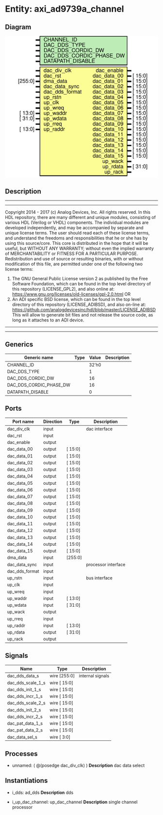 # Entity: axi_ad9739a_channel

## Diagram

![Diagram](axi_ad9739a_channel.svg "Diagram")
## Description

***************************************************************************
 ***************************************************************************
 Copyright 2014 - 2017 (c) Analog Devices, Inc. All rights reserved.
 In this HDL repository, there are many different and unique modules, consisting
 of various HDL (Verilog or VHDL) components. The individual modules are
 developed independently, and may be accompanied by separate and unique license
 terms.
 The user should read each of these license terms, and understand the
 freedoms and responsibilities that he or she has by using this source/core.
 This core is distributed in the hope that it will be useful, but WITHOUT ANY
 WARRANTY; without even the implied warranty of MERCHANTABILITY or FITNESS FOR
 A PARTICULAR PURPOSE.
 Redistribution and use of source or resulting binaries, with or without modification
 of this file, are permitted under one of the following two license terms:
   1. The GNU General Public License version 2 as published by the
      Free Software Foundation, which can be found in the top level directory
      of this repository (LICENSE_GPL2), and also online at:
      <https://www.gnu.org/licenses/old-licenses/gpl-2.0.html>
 OR
   2. An ADI specific BSD license, which can be found in the top level directory
      of this repository (LICENSE_ADIBSD), and also on-line at:
      https://github.com/analogdevicesinc/hdl/blob/master/LICENSE_ADIBSD
      This will allow to generate bit files and not release the source code,
      as long as it attaches to an ADI device.
 ***************************************************************************
 ***************************************************************************
 
## Generics

| Generic name            | Type | Value | Description |
| ----------------------- | ---- | ----- | ----------- |
| CHANNEL_ID              |      | 32'h0 |             |
| DAC_DDS_TYPE            |      | 1     |             |
| DAC_DDS_CORDIC_DW       |      | 16    |             |
| DAC_DDS_CORDIC_PHASE_DW |      | 16    |             |
| DATAPATH_DISABLE        |      | 0     |             |
## Ports

| Port name      | Direction | Type    | Description         |
| -------------- | --------- | ------- | ------------------- |
| dac_div_clk    | input     |         | dac interface       |
| dac_rst        | input     |         |                     |
| dac_enable     | output    |         |                     |
| dac_data_00    | output    | [ 15:0] |                     |
| dac_data_01    | output    | [ 15:0] |                     |
| dac_data_02    | output    | [ 15:0] |                     |
| dac_data_03    | output    | [ 15:0] |                     |
| dac_data_04    | output    | [ 15:0] |                     |
| dac_data_05    | output    | [ 15:0] |                     |
| dac_data_06    | output    | [ 15:0] |                     |
| dac_data_07    | output    | [ 15:0] |                     |
| dac_data_08    | output    | [ 15:0] |                     |
| dac_data_09    | output    | [ 15:0] |                     |
| dac_data_10    | output    | [ 15:0] |                     |
| dac_data_11    | output    | [ 15:0] |                     |
| dac_data_12    | output    | [ 15:0] |                     |
| dac_data_13    | output    | [ 15:0] |                     |
| dac_data_14    | output    | [ 15:0] |                     |
| dac_data_15    | output    | [ 15:0] |                     |
| dma_data       | input     | [255:0] |                     |
| dac_data_sync  | input     |         | processor interface |
| dac_dds_format | input     |         |                     |
| up_rstn        | input     |         | bus interface       |
| up_clk         | input     |         |                     |
| up_wreq        | input     |         |                     |
| up_waddr       | input     | [ 13:0] |                     |
| up_wdata       | input     | [ 31:0] |                     |
| up_wack        | output    |         |                     |
| up_rreq        | input     |         |                     |
| up_raddr       | input     | [ 13:0] |                     |
| up_rdata       | output    | [ 31:0] |                     |
| up_rack        | output    |         |                     |
## Signals

| Name              | Type         | Description       |
| ----------------- | ------------ | ----------------- |
| dac_dds_data_s    | wire [255:0] | internal signals  |
| dac_dds_scale_1_s | wire [ 15:0] |                   |
| dac_dds_init_1_s  | wire [ 15:0] |                   |
| dac_dds_incr_1_s  | wire [ 15:0] |                   |
| dac_dds_scale_2_s | wire [ 15:0] |                   |
| dac_dds_init_2_s  | wire [ 15:0] |                   |
| dac_dds_incr_2_s  | wire [ 15:0] |                   |
| dac_pat_data_1_s  | wire [ 15:0] |                   |
| dac_pat_data_2_s  | wire [ 15:0] |                   |
| dac_data_sel_s    | wire [  3:0] |                   |
## Processes
- unnamed: ( @(posedge dac_div_clk) )
**Description**
dac data select

## Instantiations

- i_dds: ad_dds
**Description**
dds

- i_up_dac_channel: up_dac_channel
**Description**
single channel processor


